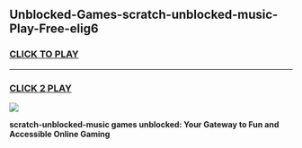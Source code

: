 
## Unblocked-Games-scratch-unblocked-music-Play-Free-elig6
<h3>
<a href="https://premium76.site?title=scratch-unblocked-music&ref=18A1">CLICK TO PLAY</a></h3>
<hr>

<h3>
<a href="https://premium76.site?title=scratch-unblocked-music&ref=18A1">CLICK 2 PLAY</a>
  
</h3>

<a href="https://premium76.site?title=scratch-unblocked-music&ref=18A1"><img src="https://clearcache.store/games.png"></a>


**scratch-unblocked-music games unblocked: Your Gateway to Fun and Accessible Online Gaming**
